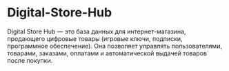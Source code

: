 # Digital-Store-Hub
Digital Store Hub — это база данных для интернет-магазина, продающего цифровые товары (игровые ключи, подписки, программное обеспечение). Она позволяет управлять пользователями, товарами, заказами, оплатами и автоматической выдачей товаров после покупки.
